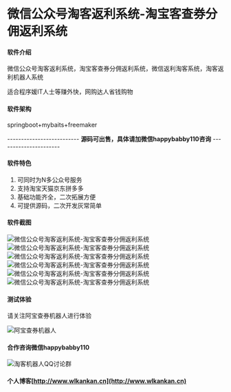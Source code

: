 # 微信公众号淘客返利系统-淘宝客查券分佣返利系统

#### 软件介绍
微信公众号淘客返利系统，淘宝客查券分佣返利系统，微信返利淘客系统，淘客返利机器人系统

适合程序媛IT人士等赚外快，网购达人省钱购物

#### 软件架构
springboot+mybaits+freemaker

-------------------------- **源码可出售，具体请加微信happybabby110咨询** ----------------------

#### 软件特色

1.  可同时为N多公众号服务
2.  支持淘宝天猫京东拼多多
3.  基础功能齐全，二次拓展方便
4.  可提供源码，二次开发灰常简单

#### 软件截图
![微信公众号淘客返利系统-淘宝客查券分佣返利系统](https://images.gitee.com/uploads/images/2020/0427/105213_c73aaf94_4908820.jpeg "微信公众号淘客返利系统-淘宝客查券分佣返利系统.jpg")
![微信公众号淘客返利系统-淘宝客查券分佣返利系统](https://images.gitee.com/uploads/images/2020/0427/105235_50dbe8f6_4908820.jpeg "微信公众号淘客返利系统-淘宝客查券分佣返利系统.jpg")
![微信公众号淘客返利系统-淘宝客查券分佣返利系统](https://images.gitee.com/uploads/images/2020/0427/105244_ef9e150e_4908820.jpeg "微信公众号淘客返利系统-淘宝客查券分佣返利系统.jpg")
![微信公众号淘客返利系统-淘宝客查券分佣返利系统](https://images.gitee.com/uploads/images/2020/0427/105255_02e3f38a_4908820.jpeg "微信公众号淘客返利系统-淘宝客查券分佣返利系统.jpg")
![微信公众号淘客返利系统-淘宝客查券分佣返利系统](https://images.gitee.com/uploads/images/2020/0427/105305_72cd199b_4908820.jpeg "微信公众号淘客返利系统-淘宝客查券分佣返利系统.jpg")
![微信公众号淘客返利系统-淘宝客查券分佣返利系统](https://images.gitee.com/uploads/images/2020/0427/105317_bf434e71_4908820.jpeg "微信公众号淘客返利系统-淘宝客查券分佣返利系统.jpg")
#### 测试体验

请关注阿宝查券机器人进行体验

![阿宝查券机器人](http://www.wlkankan.cn/image/202004/597763B6D3EDAF47B940C91CA01BBADF.jpg "阿宝查券机器人")

#### 合作咨询微信happybabby110

![淘客机器人QQ讨论群](http://www.wlkankan.cn/image/201912/3098E71D26551D482FB4E91373C4B078.png "淘客机器人QQ讨论群")

#### 个人博客[http://www.wlkankan.cn](http://www.wlkankan.cn)
